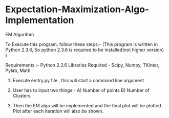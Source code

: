 # Expectation-Maximization-Algo-Implementation
EM Algorithm

To Execute this program, follow these steps:-
(This program is written in Python 2.3.6, So python 2.3.6 is required to be installed(not higher version) )

Requirements :-
Python 2.3.6
Libraries Required - Scipy, Numpy, TKinter, Pylab, Math


1. Execute emtry.py file , this will start a command line argument
2. User has to input two things:-
   A) Number of points
   B) Number of Clusters

3. Then the EM algo will be implemented and the final plot will be plotted. Plot after each iteration will also be shown.

